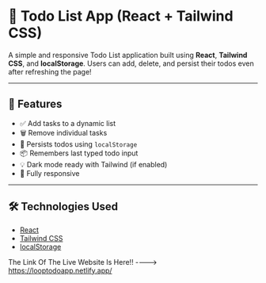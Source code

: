 # 📝 Todo List App (React + Tailwind CSS)

A simple and responsive Todo List application built using **React**, **Tailwind CSS**, and **localStorage**. Users can add, delete, and persist their todos even after refreshing the page!

---

## 🚀 Features

- ✅ Add tasks to a dynamic list
- 🗑️ Remove individual tasks
- 💾 Persists todos using `localStorage`
- 📦 Remembers last typed todo input
- 💡 Dark mode ready with Tailwind (if enabled)
- 📱 Fully responsive

---

## 🛠️ Technologies Used

- [React](https://reactjs.org/)
- [Tailwind CSS](https://tailwindcss.com/)
- [localStorage](https://developer.mozilla.org/en-US/docs/Web/API/Window/localStorage)

The Link Of The Live Website Is Here!! ----> https://looptodoapp.netlify.app/
